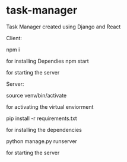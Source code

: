 # task-manager
Task Manager created using Django and React

Client:

npm i 

for installing Dependies
npm start 

for starting the server

Server:


source venv/bin/activate

for activating the virtual enviorment

pip install -r requirements.txt


for installing the dependencies

python manage.py runserver


for starting the server





